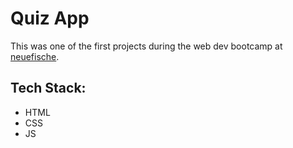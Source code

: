 # Quiz App

This was one of the first projects during the web dev bootcamp at [neuefische](https://github.com/neuefische).

## Tech Stack:
- HTML
- CSS
- JS
